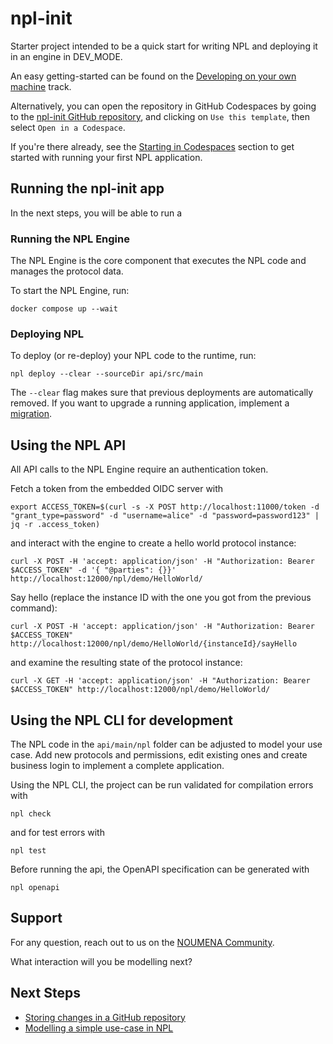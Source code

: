 # npl-init

Starter project intended to be a quick start for writing NPL and deploying it in an engine in DEV_MODE.

An easy getting-started can be found on
the [Developing on your own machine](https://documentation.noumenadigital.com/tracks/developing-NPL-local/) track. 

Alternatively, you can open the repository in GitHub Codespaces by going to the [npl-init GitHub repository](https://github.com/NoumenaDigital/npl-init), and clicking on `Use this template`, then select `Open in a Codespace`.

If you're there already, see the [Starting in Codespaces](#running-the-npl-init-app) section to get started with running your first NPL application.

## Running the npl-init app

In the next steps, you will be able to run a 

### Running the NPL Engine

The NPL Engine is the core component that executes the NPL code and manages the protocol data.

To start the NPL Engine, run:

```shell
docker compose up --wait
```

### Deploying NPL

To deploy (or re-deploy) your NPL code to the runtime, run:

```shell
npl deploy --clear --sourceDir api/src/main
```

The `--clear` flag makes sure that previous deployments are automatically removed. If you want to upgrade a running
application, implement a [migration](https://documentation.noumenadigital.com/runtime/tools/migrations/).

## Using the NPL API

All API calls to the NPL Engine require an authentication token.

Fetch a token from the embedded OIDC server with

```shell
export ACCESS_TOKEN=$(curl -s -X POST http://localhost:11000/token -d "grant_type=password" -d "username=alice" -d "password=password123" | jq -r .access_token)
```

and interact with the engine to create a hello world protocol instance:

```shell
curl -X POST -H 'accept: application/json' -H "Authorization: Bearer $ACCESS_TOKEN" -d '{ "@parties": {}}' http://localhost:12000/npl/demo/HelloWorld/
```

Say hello (replace the instance ID with the one you got from the previous command):

```shell
curl -X POST -H 'accept: application/json' -H "Authorization: Bearer $ACCESS_TOKEN" http://localhost:12000/npl/demo/HelloWorld/{instanceId}/sayHello
```

and examine the resulting state of the protocol instance:

```shell
curl -X GET -H 'accept: application/json' -H "Authorization: Bearer $ACCESS_TOKEN" http://localhost:12000/npl/demo/HelloWorld/
```

## Using the NPL CLI for development

The NPL code in the `api/main/npl` folder can be adjusted to model your use case. Add new protocols and permissions, edit existing ones and create business login to implement a complete application.

Using the NPL CLI, the project can be run validated for compilation errors with

```shell
npl check
```

and for test errors with

```shell
npl test
```

Before running the api, the OpenAPI specification can be generated with

```shell
npl openapi
```

## Support

For any question, reach out to us on the [NOUMENA Community](https://community.noumenadigital.com/).

What interaction will you be modelling next?

## Next Steps

-   [Storing changes in a GitHub repository](https://documentation.noumenadigital.com/tracks/developing-codespaces/#storing-changes-in-a-github-repository)
-   [Modelling a simple use-case in NPL](https://documentation.noumenadigital.com/howto/modelling-NPL/)
